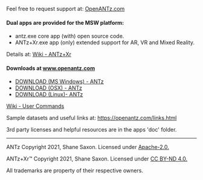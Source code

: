 
Feel free to request support at: [OpenANTz.com](https://openantz.com/contact.html)

#### Dual apps are provided for the MSW platform:

- antz.exe core app (with) open source code.
- ANTz+Xr.exe app (only) extended support for AR, VR and Mixed Reality.

Details at: [Wiki - ANTz+Xr](https://github.com/openantz/antz/wiki/ANTz+Xr)

#### Downloads at www.openantz.com
- <a href="https://openantz.com/download/msw/">DOWNLOAD (MS Windows) - ANTz</a>
- <a href="https://openantz.com/download/osx/">DOWNLOAD (OSX) - ANTz</a>
- <a href="https://openantz.com/download/linux/">DOWNLOAD (Linux)- ANTz</a>

[Wiki - User Commands](https://github.com/openantz/antz/wiki/User-Commands)

Sample datasets and useful links at: https://openantz.com/links.html

3rd party licenses and helpful resources are in the apps 'doc' folder.

----
ANTz Copyright 2021, Shane Saxon. Licensed under [Apache-2.0.](https://www.apache.org/licenses/LICENSE-2.0)

ANTz+Xr™ Copyright 2021, Shane Saxon. Licensed under [CC BY-ND 4.0.](https://creativecommons.org/licenses/by-nd/4.0/)

All trademarks are property of their respective owners.
